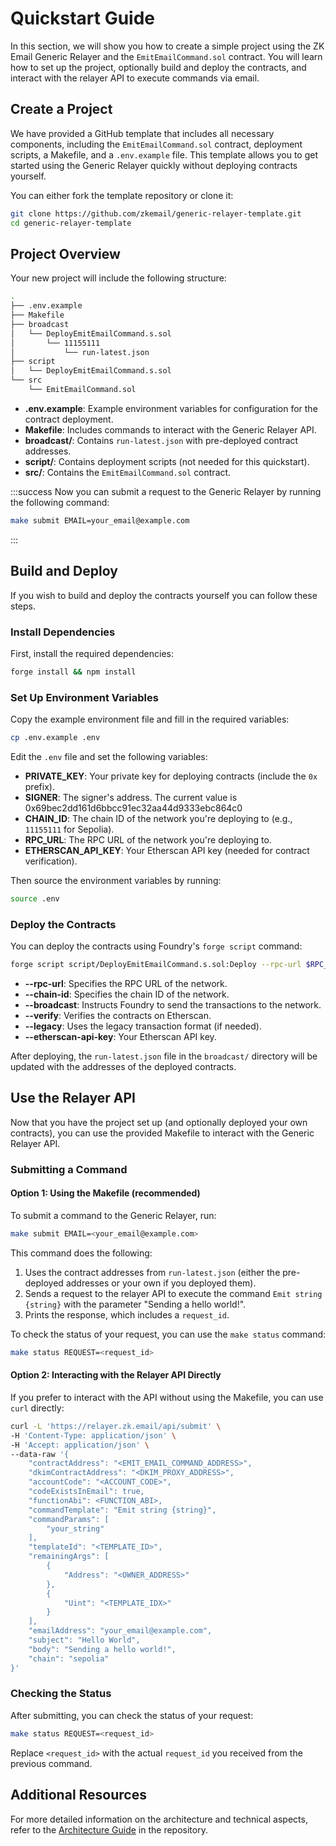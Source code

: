 # Quickstart Guide

In this section, we will show you how to create a simple project using the ZK Email Generic Relayer and the `EmitEmailCommand.sol` contract. You will learn how to set up the project, optionally build and deploy the contracts, and interact with the relayer API to execute commands via email.

## Create a Project

We have provided a GitHub template that includes all necessary components, including the `EmitEmailCommand.sol` contract, deployment scripts, a Makefile, and a `.env.example` file. This template allows you to get started using the Generic Relayer quickly without deploying contracts yourself.

You can either fork the template repository or clone it:

```bash
git clone https://github.com/zkemail/generic-relayer-template.git
cd generic-relayer-template
```

## Project Overview

Your new project will include the following structure:

```bash
.
├── .env.example
├── Makefile
├── broadcast
│   └── DeployEmitEmailCommand.s.sol
│       └── 11155111
│           └── run-latest.json
├── script
│   └── DeployEmitEmailCommand.s.sol
└── src
    └── EmitEmailCommand.sol
```

- **.env.example**: Example environment variables for configuration for the contract deployment.
- **Makefile**: Includes commands to interact with the Generic Relayer API.
- **broadcast/**: Contains `run-latest.json` with pre-deployed contract addresses.
- **script/**: Contains deployment scripts (not needed for this quickstart).
- **src/**: Contains the `EmitEmailCommand.sol` contract.

:::success
Now you can submit a request to the Generic Relayer by running the following command:

```bash
make submit EMAIL=your_email@example.com
```
:::


## Build and Deploy

If you wish to build and deploy the contracts yourself you can follow these steps.

### Install Dependencies

First, install the required dependencies:

```bash
forge install && npm install
```
### Set Up Environment Variables

Copy the example environment file and fill in the required variables:

```bash
cp .env.example .env
```

Edit the `.env` file and set the following variables:

- **PRIVATE_KEY**: Your private key for deploying contracts (include the `0x` prefix).
- **SIGNER**: The signer's address. The current value is 0x69bec2dd161d6bbcc91ec32aa44d9333ebc864c0
- **CHAIN_ID**: The chain ID of the network you're deploying to (e.g., `11155111` for Sepolia).
- **RPC_URL**: The RPC URL of the network you're deploying to.
- **ETHERSCAN_API_KEY**: Your Etherscan API key (needed for contract verification).

Then source the environment variables by running:

```bash
source .env
```

### Deploy the Contracts

You can deploy the contracts using Foundry's `forge script` command:

```bash
forge script script/DeployEmitEmailCommand.s.sol:Deploy --rpc-url $RPC_URL --chain-id $CHAIN_ID --broadcast --verify --legacy --etherscan-api-key $ETHERSCAN_API_KEY
```

- **--rpc-url**: Specifies the RPC URL of the network.
- **--chain-id**: Specifies the chain ID of the network.
- **--broadcast**: Instructs Foundry to send the transactions to the network.
- **--verify**: Verifies the contracts on Etherscan.
- **--legacy**: Uses the legacy transaction format (if needed).
- **--etherscan-api-key**: Your Etherscan API key.

After deploying, the `run-latest.json` file in the `broadcast/` directory will be updated with the addresses of the deployed contracts.

## Use the Relayer API

Now that you have the project set up (and optionally deployed your own contracts), you can use the provided Makefile to interact with the Generic Relayer API.

### Submitting a Command

#### Option 1: Using the Makefile (recommended)

To submit a command to the Generic Relayer, run:

```bash
make submit EMAIL=<your_email@example.com>
```

This command does the following:

1. Uses the contract addresses from `run-latest.json` (either the pre-deployed addresses or your own if you deployed them).
2. Sends a request to the relayer API to execute the command `Emit string {string}` with the parameter "Sending a hello world!".
3. Prints the response, which includes a `request_id`.

To check the status of your request, you can use the `make status` command:

```bash
make status REQUEST=<request_id>
```

#### Option 2: Interacting with the Relayer API Directly

If you prefer to interact with the API without using the Makefile, you can use `curl` directly:

```bash
curl -L 'https://relayer.zk.email/api/submit' \
-H 'Content-Type: application/json' \
-H 'Accept: application/json' \
--data-raw '{
    "contractAddress": "<EMIT_EMAIL_COMMAND_ADDRESS>",
    "dkimContractAddress": "<DKIM_PROXY_ADDRESS>",
    "accountCode": "<ACCOUNT_CODE>",
    "codeExistsInEmail": true,
    "functionAbi": <FUNCTION_ABI>,
    "commandTemplate": "Emit string {string}",
    "commandParams": [
        "your_string"
    ],
    "templateId": "<TEMPLATE_ID>",
    "remainingArgs": [
        {
            "Address": "<OWNER_ADDRESS>"
        },
        {
            "Uint": "<TEMPLATE_IDX>"
        }
    ],
    "emailAddress": "your_email@example.com",
    "subject": "Hello World",
    "body": "Sending a hello world!",
    "chain": "sepolia"
}'
```

### Checking the Status

After submitting, you can check the status of your request:

```bash
make status REQUEST=<request_id>
```

Replace `<request_id>` with the actual `request_id` you received from the previous command.

## Additional Resources

For more detailed information on the architecture and technical aspects, refer to the [Architecture Guide](../architecture/README.md) in the repository.
